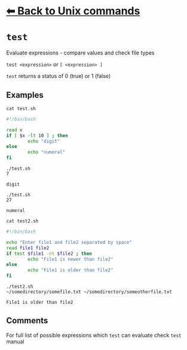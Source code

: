 # [⬅ Back	to Unix commands](unix.md)
# `test`
Evaluate expressions - compare values and check file types

`test <expression>` or `[ <expression> ]`

`test` returns a status of 0 (true) or 1 (false)

## Examples
`cat test.sh`
```bash
#!/bin/bash

read x
if [ $x -lt 10 ] ; then
        echo "digit"
else
        echo "numeral"
fi
```

`./test.sh`\
`7`
```
digit
```

`./test.sh`\
`27`
```
numeral
```

`cat test2.sh`
```bash
#!/bin/bash

echo "Enter file1 and file2 separated by space"
read file1 file2
if test $file1 -nt $file2 ; then
        echo "File1 is newer than file2"
else
        echo "File1 is older than file2"
fi
```

`./test2.sh`\
`~/somedirectory/somefile.txt ~/somedirectory/someotherfile.txt`
```
File1 is older than file2
```

## Comments
For full list of possible expressions which `test` can evaluate check `test` manual

